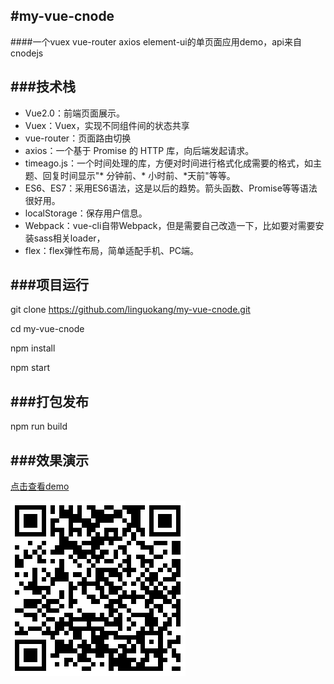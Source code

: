 #my-vue-cnode
---
####一个vuex vue-router axios element-ui的单页面应用demo，api来自cnodejs

###技术栈
---
- Vue2.0：前端页面展示。
- Vuex：Vuex，实现不同组件间的状态共享
- vue-router：页面路由切换
- axios：一个基于 Promise 的 HTTP 库，向后端发起请求。
- timeago.js：一个时间处理的库，方便对时间进行格式化成需要的格式，如主题、回复时间显示"* 分钟前、* 小时前、*天前"等等。
- ES6、ES7：采用ES6语法，这是以后的趋势。箭头函数、Promise等等语法很好用。
- localStorage：保存用户信息。
- Webpack：vue-cli自带Webpack，但是需要自己改造一下，比如要对需要安装sass相关loader，
- flex：flex弹性布局，简单适配手机、PC端。

###项目运行
---
git clone https://github.com/linguokang/my-vue-cnode.git

cd my-vue-cnode

npm install

npm start

###打包发布
---
npm run build

###效果演示
---
[点击查看demo](https://linguokang.github.io/my-vue-cnode/)

![](https://github.com/linguokang/my-vue-cnode/blob/master/demo.png)
